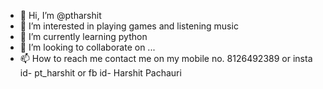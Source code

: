 - 👋 Hi, I’m @ptharshit
- 👀 I’m interested in playing games and listening music
- 🌱 I’m currently learning python
- 💞️ I’m looking to collaborate on ...
- 📫 How to reach me contact me on my mobile no. 8126492389 or insta id- pt_harshit or fb id- Harshit Pachauri

<!---
ptharshit/ptharshit is a ✨ special ✨ repository because its `README.md` (this file) appears on your GitHub profile.
You can click the Preview link to take a look at your changes.
--->
